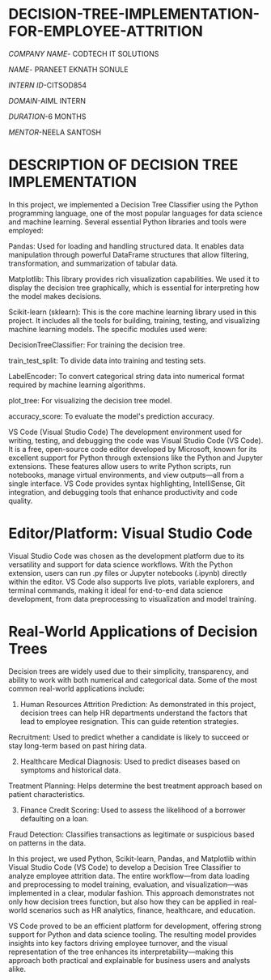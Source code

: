 # DECISION-TREE-IMPLEMENTATION-FOR-EMPLOYEE-ATTRITION

*COMPANY NAME*- CODTECH IT SOLUTIONS

*NAME*- PRANEET EKNATH SONULE

*INTERN ID*-CITSOD854

*DOMAIN*-AIML INTERN

*DURATION*-6 MONTHS

*MENTOR*-NEELA SANTOSH

# DESCRIPTION OF DECISION TREE IMPLEMENTATION

In this project, we implemented a Decision Tree Classifier using the Python programming language, one of the most popular languages for data science and machine learning. Several essential Python libraries and tools were employed:

Pandas: Used for loading and handling structured data. It enables data manipulation through powerful DataFrame structures that allow filtering, transformation, and summarization of tabular data.

Matplotlib: This library provides rich visualization capabilities. We used it to display the decision tree graphically, which is essential for interpreting how the model makes decisions.

Scikit-learn (sklearn): This is the core machine learning library used in this project. It includes all the tools for building, training, testing, and visualizing machine learning models. The specific modules used were:

DecisionTreeClassifier: For training the decision tree.

train_test_split: To divide data into training and testing sets.

LabelEncoder: To convert categorical string data into numerical format required by machine learning algorithms.

plot_tree: For visualizing the decision tree model.

accuracy_score: To evaluate the model's prediction accuracy.

VS Code (Visual Studio Code)
The development environment used for writing, testing, and debugging the code was Visual Studio Code (VS Code). It is a free, open-source code editor developed by Microsoft, known for its excellent support for Python through extensions like the Python and Jupyter extensions. These features allow users to write Python scripts, run notebooks, manage virtual environments, and view outputs—all from a single interface. VS Code provides syntax highlighting, IntelliSense, Git integration, and debugging tools that enhance productivity and code quality.

# Editor/Platform: Visual Studio Code
Visual Studio Code was chosen as the development platform due to its versatility and support for data science workflows. With the Python extension, users can run .py files or Jupyter notebooks (.ipynb) directly within the editor. VS Code also supports live plots, variable explorers, and terminal commands, making it ideal for end-to-end data science development, from data preprocessing to visualization and model training.


# Real-World Applications of Decision Trees
Decision trees are widely used due to their simplicity, transparency, and ability to work with both numerical and categorical data. Some of the most common real-world applications include:

1. Human Resources
Attrition Prediction: As demonstrated in this project, decision trees can help HR departments understand the factors that lead to employee resignation. This can guide retention strategies.

Recruitment: Used to predict whether a candidate is likely to succeed or stay long-term based on past hiring data.

2. Healthcare
Medical Diagnosis: Used to predict diseases based on symptoms and historical data.

Treatment Planning: Helps determine the best treatment approach based on patient characteristics.

3. Finance
Credit Scoring: Used to assess the likelihood of a borrower defaulting on a loan.

Fraud Detection: Classifies transactions as legitimate or suspicious based on patterns in the data.


In this project, we used Python, Scikit-learn, Pandas, and Matplotlib within Visual Studio Code (VS Code) to develop a Decision Tree Classifier to analyze employee attrition data. The entire workflow—from data loading and preprocessing to model training, evaluation, and visualization—was implemented in a clear, modular fashion. This approach demonstrates not only how decision trees function, but also how they can be applied in real-world scenarios such as HR analytics, finance, healthcare, and education.

VS Code proved to be an efficient platform for development, offering strong support for Python and data science tooling. The resulting model provides insights into key factors driving employee turnover, and the visual representation of the tree enhances its interpretability—making this approach both practical and explainable for business users and analysts alike.
